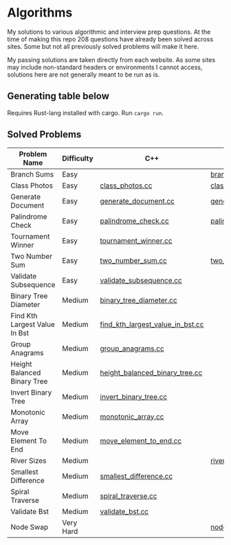 # Algorithms

My solutions to various algorithmic and interview prep questions.
At the time of making this repo 208 questions have already been solved across sites.
Some but not all previously solved problems will make it here.

My passing solutions are taken directly from each website. As some sites may include non-standard headers or environments I cannot access, solutions here are not generally meant to be run as is.

## Generating table below

Requires Rust-lang installed with cargo.
Run `cargo run`.

## Solved Problems

| Problem Name | Difficulty | C++ | Python |
| --- | --- | --- | --- |
| Branch Sums | Easy |  | [branch_sums.py](./AlgoExpert/python/branch_sums.py) |
| Class Photos | Easy | [class_photos.cc](./AlgoExpert/cpp/class_photos.cc) | [class_photos.py](./AlgoExpert/python/class_photos.py) |
| Generate Document | Easy | [generate_document.cc](./AlgoExpert/cpp/generate_document.cc) | [generate_document.py](./AlgoExpert/python/generate_document.py) |
| Palindrome Check | Easy | [palindrome_check.cc](./AlgoExpert/cpp/palindrome_check.cc) | [palindrome_check.py](./AlgoExpert/python/palindrome_check.py) |
| Tournament Winner | Easy | [tournament_winner.cc](./AlgoExpert/cpp/tournament_winner.cc) |  |
| Two Number Sum | Easy | [two_number_sum.cc](./AlgoExpert/cpp/two_number_sum.cc) | [two_number_sum.py](./AlgoExpert/python/two_number_sum.py) |
| Validate Subsequence | Easy | [validate_subsequence.cc](./AlgoExpert/cpp/validate_subsequence.cc) |  |
| Binary Tree Diameter | Medium | [binary_tree_diameter.cc](./AlgoExpert/cpp/binary_tree_diameter.cc) |  |
| Find Kth Largest Value In Bst | Medium | [find_kth_largest_value_in_bst.cc](./AlgoExpert/cpp/find_kth_largest_value_in_bst.cc) |  |
| Group Anagrams | Medium | [group_anagrams.cc](./AlgoExpert/cpp/group_anagrams.cc) |  |
| Height Balanced Binary Tree | Medium | [height_balanced_binary_tree.cc](./AlgoExpert/cpp/height_balanced_binary_tree.cc) |  |
| Invert Binary Tree | Medium | [invert_binary_tree.cc](./AlgoExpert/cpp/invert_binary_tree.cc) |  |
| Monotonic Array | Medium | [monotonic_array.cc](./AlgoExpert/cpp/monotonic_array.cc) |  |
| Move Element To End | Medium | [move_element_to_end.cc](./AlgoExpert/cpp/move_element_to_end.cc) |  |
| River Sizes | Medium |  | [river_sizes.py](./AlgoExpert/python/river_sizes.py) |
| Smallest Difference | Medium | [smallest_difference.cc](./AlgoExpert/cpp/smallest_difference.cc) |  |
| Spiral Traverse | Medium | [spiral_traverse.cc](./AlgoExpert/cpp/spiral_traverse.cc) |  |
| Validate Bst | Medium | [validate_bst.cc](./AlgoExpert/cpp/validate_bst.cc) |  |
| Node Swap | Very Hard |  | [node_swap.py](./AlgoExpert/python/node_swap.py) |
